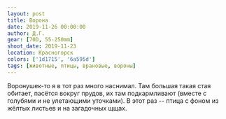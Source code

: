 ```yaml
---
layout: post
title: Ворона
date: 2019-11-26 00:00:00
author: Д.Г.
gear: [70D, 55-250mm]
shoot_date: 2019-11-23
location: Красногорск
colors: ['1d1715', '6a595d']
tags: [животные, птицы, врановые, вороны]
---
```

Воронушек-то я в тот раз много наснимал. Там большая такая стая обитает, пасётся вокруг прудов, их там подкармливают (вместе с голубями и не улетающими уточками). В этот раз -- птица с фоном из жёлтых листьев и на загадочных щщах.
